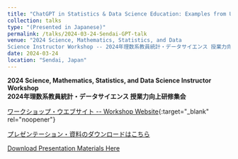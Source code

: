 ```yaml
---
title: "ChatGPT in Statistics & Data Science Education: Examples from US Universities"
collection: talks
type: "(Presented in Japanese)"
permalink: /talks/2024-03-24-Sendai-GPT-talk
venue: "2024 Science, Mathematics, Statistics, and Data
Science Instructor Workshop -- 2024年理数系教員統計・データサイエンス 授業力向上研修集会"
date: 2024-03-24
location: "Sendai, Japan"
---
```

<style>
  hr {
    height: 2px;
    background-color: #E5E4E2;
    border: none;
  }

  .no-italics {
      font-style: normal;   
  }
</style>

<b>
2024 Science, Mathematics, Statistics, and Data
Science Instructor Workshop</b><br>
<b>2024年理数系教員統計・データサイエンス 授業力向上研修集会
</b>

[ワークショップ・ウエブサイト -- Workshop Website](https://estat.sci.kagoshima-u.ac.jp/SESJSS/WSMS){:target="_blank" rel="noopener"}

[プレゼンテーション・資料のダウンロードはこちら](/files/2024_Sendai_ChatGPT.pdf)

[Download Presentation Materials Here](/files/2024_Sendai_ChatGPT.pdf)
